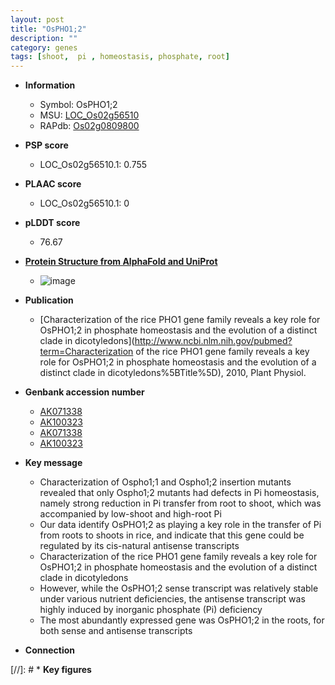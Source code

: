 ```yaml
---
layout: post
title: "OsPHO1;2"
description: ""
category: genes
tags: [shoot,  pi , homeostasis, phosphate, root]
---
```


* **Information**  
    + Symbol: OsPHO1;2  
    + MSU: [LOC_Os02g56510](http://rice.plantbiology.msu.edu/cgi-bin/ORF_infopage.cgi?orf=LOC_Os02g56510)  
    + RAPdb: [Os02g0809800](http://rapdb.dna.affrc.go.jp/viewer/gbrowse_details/irgsp1?name=Os02g0809800)  

* **PSP score**  
    + LOC_Os02g56510.1: 0.755 

* **PLAAC score**  
    + LOC_Os02g56510.1: 0 

* **pLDDT score**
    + 76.67

* **[Protein Structure from AlphaFold and UniProt](https://www.uniprot.org/uniprotkb/Q6K991/entry#structure)**
    + ![image](https://ricepsp.github.io/images/Q6/AF-Q6K991-F1.png)

* **Publication**  
    + [Characterization of the rice PHO1 gene family reveals a key role for OsPHO1;2 in phosphate homeostasis and the evolution of a distinct clade in dicotyledons](http://www.ncbi.nlm.nih.gov/pubmed?term=Characterization of the rice PHO1 gene family reveals a key role for OsPHO1;2 in phosphate homeostasis and the evolution of a distinct clade in dicotyledons%5BTitle%5D), 2010, Plant Physiol.

* **Genbank accession number**  
    + [AK071338](http://www.ncbi.nlm.nih.gov/nuccore/AK071338)
    + [AK100323](http://www.ncbi.nlm.nih.gov/nuccore/AK100323)
    + [AK071338](http://www.ncbi.nlm.nih.gov/nuccore/AK071338)
    + [AK100323](http://www.ncbi.nlm.nih.gov/nuccore/AK100323)

* **Key message**  
    + Characterization of Ospho1;1 and Ospho1;2 insertion mutants revealed that only Ospho1;2 mutants had defects in Pi homeostasis, namely strong reduction in Pi transfer from root to shoot, which was accompanied by low-shoot and high-root Pi
    + Our data identify OsPHO1;2 as playing a key role in the transfer of Pi from roots to shoots in rice, and indicate that this gene could be regulated by its cis-natural antisense transcripts
    + Characterization of the rice PHO1 gene family reveals a key role for OsPHO1;2 in phosphate homeostasis and the evolution of a distinct clade in dicotyledons
    + However, while the OsPHO1;2 sense transcript was relatively stable under various nutrient deficiencies, the antisense transcript was highly induced by inorganic phosphate (Pi) deficiency
    + The most abundantly expressed gene was OsPHO1;2 in the roots, for both sense and antisense transcripts

* **Connection**  

[//]: # * **Key figures**  


